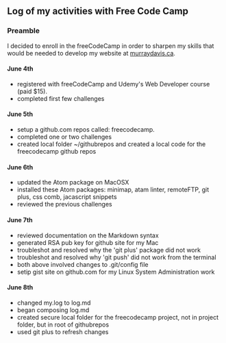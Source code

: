 ## Log of my activities with Free Code Camp

### Preamble

I decided to enroll in the freeCodeCamp in order to sharpen my skills that would be needed to develop my website at [murraydavis.ca](https://murraydavis.ca).

#### June 4th

* registered with freeCodeCamp and Udemy's Web Developer course (paid $15).
* completed first few challenges

#### June 5th

* setup a github.com repos called: freecodecamp.
* completed one or two challenges
* created local folder ~/githubrepos and created a local code for the freecodecamp github repos

#### June 6th

* updated the Atom package on MacOSX
* installed these Atom packages: minimap, atam linter, remoteFTP, git plus, css comb, jacascript snippets
* reviewed the previous challenges

#### June 7th

* reviewed documentation on the Markdown syntax
* generated RSA pub key for github site for my Mac
* troubleshot and resolved why the 'git plus' package did not work
* troubleshot and resolved why 'git push' did not work from the terminal
* both above involved changes to .git/config file
* setip gist site on github.com for my Linux System Administration work

#### June 8th

* changed my.log to log.md
* began composing log.md
* created secure local folder for the freecodecamp project, not in project folder, but in root of githubrepos
* used git plus to refresh changes
